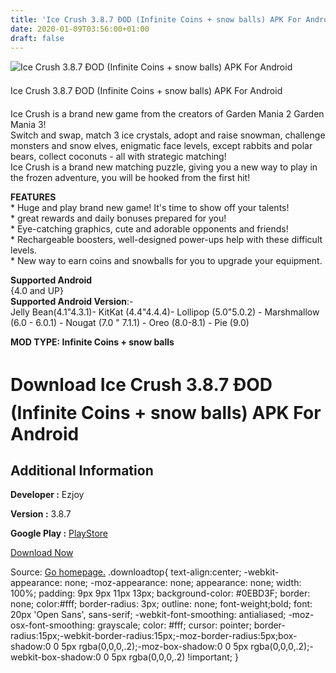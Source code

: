 ```yaml
---
title: 'Ice Crush 3.8.7 ÐOD (Infinite Coins + snow balls) APK For Android'
date: 2020-01-09T03:56:00+01:00
draft: false
---
```


![Ice Crush 3.8.7 ÐOD (Infinite Coins + snow balls) APK For Android](https://i0.wp.com/apkhome.net/wp-content/uploads/2020/01/Ice-Crush-3.8.7-ÐOD-Infinite-Coins-snow-balls.png "Ice Crush 3.8.7 ÐOD (Infinite Coins + snow balls) APK For Android")

  

Ice Crush 3.8.7 ÐOD (Infinite Coins + snow balls) APK For Android

Ice Crush is a brand new game from the creators of Garden Mania 2 Garden Mania 3!  
Switch and swap, match 3 ice crystals, adopt and raise snowman, challenge monsters and snow elves, enigmatic face levels, except rabbits and polar bears, collect coconuts - all with strategic matching!  
Ice Crush is a brand new matching puzzle, giving you a new way to play in the frozen adventure, you will be hooked from the first hit!

**FEATURES**  
\* Huge and play brand new game! It's time to show off your talents!  
\* great rewards and daily bonuses prepared for you!  
\* Eye-catching graphics, cute and adorable opponents and friends!  
\* Rechargeable boosters, well-designed power-ups help with these difficult levels.  
\* New way to earn coins and snowballs for you to upgrade your equipment.

**Supported Android**  
{4.0 and UP}  
**Supported Android Version**:-  
Jelly Bean(4.1"4.3.1)- KitKat (4.4"4.4.4)- Lollipop (5.0"5.0.2) - Marshmallow (6.0 - 6.0.1) - Nougat (7.0 " 7.1.1) - Oreo (8.0-8.1) - Pie (9.0)

**MOD TYPE: Infinite Coins + snow balls**

Download Ice Crush 3.8.7 ÐOD (Infinite Coins + snow balls) APK For Android
==============================================================================

Additional Information
----------------------

**Developer :** Ezjoy

**Version :** 3.8.7

**Google Play :** [PlayStore](https://play.google.com/store/apps/details?id=com.ezjoynetwork.icecrush)

  

[Download Now](https://store4app.co/post/ice-crush-3-8-7-od-infinite-coins-snow-balls-apk-for-android_1578484925)

  
Source: [Go homepage.](https://store4app.co/post/ice-crush-3-8-7-od-infinite-coins-snow-balls-apk-for-android_1578484925) .downloadtop{ text-align:center; -webkit-appearance: none; -moz-appearance: none; appearance: none; width: 100%; padding: 9px 9px 11px 13px; background-color: #0EBD3F; border: none; color:#fff; border-radius: 3px; outline: none; font-weight;bold; font: 20px 'Open Sans', sans-serif; -webkit-font-smoothing: antialiased; -moz-osx-font-smoothing: grayscale; color: #fff; cursor: pointer; border-radius:15px;-webkit-border-radius:15px;-moz-border-radius:5px;box-shadow:0 0 5px rgba(0,0,0,.2);-moz-box-shadow:0 0 5px rgba(0,0,0,.2);-webkit-box-shadow:0 0 5px rgba(0,0,0,.2) !important; }